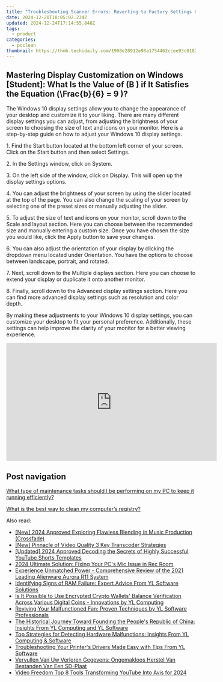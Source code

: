 ```yaml
---
title: "Troubleshooting Scanner Errors: Reverting to Factory Settings Using YL Software Techniques"
date: 2024-12-20T18:05:02.234Z
updated: 2024-12-24T17:14:55.848Z
tags:
  - product
categories:
  - pcclean
thumbnail: https://thmb.techidaily.com/1908e28912e98a1754462ccee93c018243200352c23bf996b9a2a527835e31b1.jpg
---
```


## Mastering Display Customization on Windows [Student]: What Is the Value of \(B \) if It Satisfies the Equation \(\Frac{b}{6} = 9 \)?

The Windows 10 display settings allow you to change the appearance of your desktop and customize it to your liking. There are many different display settings you can adjust, from adjusting the brightness of your screen to choosing the size of text and icons on your monitor. Here is a step-by-step guide on how to adjust your Windows 10 display settings. 

1\. Find the Start button located at the bottom left corner of your screen. Click on the Start button and then select Settings.

2\. In the Settings window, click on System.

3\. On the left side of the window, click on Display. This will open up the display settings options. 

4\. You can adjust the brightness of your screen by using the slider located at the top of the page. You can also change the scaling of your screen by selecting one of the preset sizes or manually adjusting the slider.

5\. To adjust the size of text and icons on your monitor, scroll down to the Scale and layout section. Here you can choose between the recommended size and manually entering a custom size. Once you have chosen the size you would like, click the Apply button to save your changes.

6\. You can also adjust the orientation of your display by clicking the dropdown menu located under Orientation. You have the options to choose between landscape, portrait, and rotated.

7\. Next, scroll down to the Multiple displays section. Here you can choose to extend your display or duplicate it onto another monitor.

8\. Finally, scroll down to the Advanced display settings section. Here you can find more advanced display settings such as resolution and color depth. 

By making these adjustments to your Windows 10 display settings, you can customize your desktop to fit your personal preference. Additionally, these settings can help improve the clarity of your monitor for a better viewing experience.

<!-- affiliate ads begin -->
<iframe width="560" height="315" src="https://www.youtube.com/embed/XVsiIO7hWOc?si=UvWnqxaI_yHwEr74" title="YouTube video player" frameborder="0" allow="accelerometer; autoplay; clipboard-write; encrypted-media; gyroscope; picture-in-picture; web-share" referrerpolicy="strict-origin-when-cross-origin" allowfullscreen></iframe>
<!-- affiliate ads end -->

## Post navigation

[What type of maintenance tasks should I be performing on my PC to keep it running efficiently?](https://tools.techidaily.com/pcclean/products/)

[What is the best way to clean my computer’s registry?](https://tools.techidaily.com/pcclean/products/)

<ins class="adsbygoogle"
     style="display:block"
     data-ad-format="autorelaxed"
     data-ad-client="ca-pub-7571918770474297"
     data-ad-slot="1223367746"></ins>

<ins class="adsbygoogle"
     style="display:block"
     data-ad-client="ca-pub-7571918770474297"
     data-ad-slot="8358498916"
     data-ad-format="auto"
     data-full-width-responsive="true"></ins>

<span class="atpl-alsoreadstyle">Also read:</span>
<div><ul>
<li><a href="https://article-tips.techidaily.com/new-2024-approved-exploring-flawless-blending-in-music-production-crossfade/"><u>[New] 2024 Approved Exploring Flawless Blending in Music Production (Crossfade)</u></a></li>
<li><a href="https://extra-skills.techidaily.com/new-pinnacle-of-video-quality-3-key-transcoder-strategies/"><u>[New] Pinnacle of Video Quality 3 Key Transcoder Strategies</u></a></li>
<li><a href="https://youtube-webster.techidaily.com/ed-2024-approved-decoding-the-secrets-of-highly-successful-youtube-shorts-templates/"><u>[Updated] 2024 Approved Decoding the Secrets of Highly Successful YouTube Shorts Templates</u></a></li>
<li><a href="https://sound-issues.techidaily.com/2024-ultimate-solution-fixing-your-pcs-mic-issue-in-rec-room/"><u>2024 Ultimate Solution: Fixing Your PC's Mic Issue in Rec Room</u></a></li>
<li><a href="https://buynow-reviews.techidaily.com/experience-unmatched-power-comprehensive-review-of-the-2021-leading-alienware-aurora-r11-system/"><u>Experience Unmatched Power - Comprehensive Review of the 2021 Leading Alienware Aurora R11 System</u></a></li>
<li><a href="https://discover-best.techidaily.com/identifying-signs-of-ram-failure-expert-advice-from-yl-software-solutions/"><u>Identifying Signs of RAM Failure: Expert Advice From YL Software Solutions</u></a></li>
<li><a href="https://discover-best.techidaily.com/is-it-possible-to-use-encrypted-crypto-wallets-balance-verification-across-various-digital-coins-innovations-by-yl-computing/"><u>Is It Possible to Use Encrypted Crypto Wallets' Balance Verification Across Various Digital Coins - Innovations by YL Computing</u></a></li>
<li><a href="https://discover-best.techidaily.com/reviving-your-malfunctioned-fan-proven-techniques-by-yl-software-professionals/"><u>Reviving Your Malfunctioned Fan: Proven Techniques by YL Software Professionals</u></a></li>
<li><a href="https://discover-best.techidaily.com/the-historical-journey-toward-founding-the-peoples-republic-of-china-insights-from-yl-computing-and-yl-software/"><u>The Historical Journey Toward Founding the People's Republic of China: Insights From YL Computing and YL Software</u></a></li>
<li><a href="https://discover-best.techidaily.com/top-strategies-for-detecting-hardware-malfunctions-insights-from-yl-computing-and-software/"><u>Top Strategies for Detecting Hardware Malfunctions: Insights From YL Computing & Software</u></a></li>
<li><a href="https://discover-best.techidaily.com/troubleshooting-your-printers-drivers-made-easy-with-tips-from-yl-software/"><u>Troubleshooting Your Printer's Drivers Made Easy with Tips From YL Software</u></a></li>
<li><a href="https://solve-manuals.techidaily.com/vervullen-van-uw-verloren-gegevens-ongemakloos-herstel-van-bestanden-van-een-sd-plaat/"><u>Vervullen Van Uw Verloren Gegevens: Ongemakloos Herstel Van Bestanden Van Een SD-Plaat</u></a></li>
<li><a href="https://facebook-record-videos.techidaily.com/video-freedom-top-8-tools-transforming-youtube-into-avis-for-2024/"><u>Video Freedom Top 8 Tools Transforming YouTube Into Avis for 2024</u></a></li>
</ul></div>

